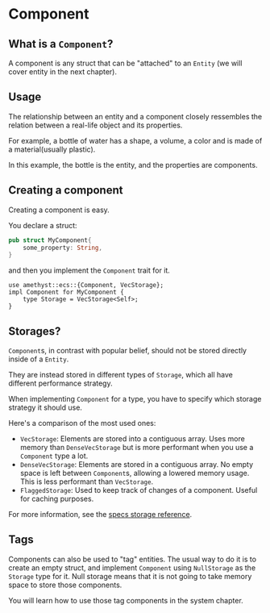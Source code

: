 # Component

## What is a `Component`?

A component is any struct that can be "attached" to an `Entity` (we will cover entity in the next chapter).

## Usage

The relationship between an entity and a component closely ressembles the relation between a real-life object and its properties.

For example, a bottle of water has a shape, a volume, a color and is made of a material(usually plastic).

In this example, the bottle is the entity, and the properties are components.

## Creating a component

Creating a component is easy.

You declare a struct:

```rust
pub struct MyComponent{
    some_property: String,
}
```

and then you implement the `Component` trait for it.

```rust,ignore
use amethyst::ecs::{Component, VecStorage};
impl Component for MyComponent {
    type Storage = VecStorage<Self>;
}
```

## Storages?

`Component`s, in contrast with popular belief, should not be stored directly inside of a `Entity`.

They are instead stored in different types of `Storage`, which all have different performance strategy.

When implementing `Component` for a type, you have to specify which storage strategy it should use.

Here's a comparison of the most used ones:
* `VecStorage`: Elements are stored into a contiguous array. Uses more memory than `DenseVecStorage` but is more performant when you use a `Component` type a lot.
* `DenseVecStorage`: Elements are stored in a contiguous array. No empty space is left between `Component`s, allowing a lowered memory usage.
  This is less performant than `VecStorage`.
* `FlaggedStorage`: Used to keep track of changes of a component. Useful for caching purposes.

For more information, see the [specs storage reference](https://docs.rs/specs/latest/specs/storage/index.html).

## Tags

Components can also be used to "tag" entities.
The usual way to do it is to create an empty struct, and implement `Component` using `NullStorage` as the `Storage` type for it.
Null storage means that it is not going to take memory space to store those components.

You will learn how to use those tag components in the system chapter.

